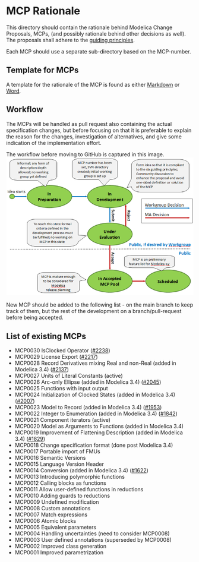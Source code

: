 # MCP Rationale
This directory should contain the rationale behind Modelica Change Proposals, MCPs,
(and possibly rationale behind other decisions as well). The proposals shall adhere to the [guiding principles](GuidingPrinciples.MD).

Each MCP should use a separate sub-directory based on the MCP-number.

## Template for MCPs

A template for the rationale of the MCP is found as either [Markdown](MCPTemplate.MD) or [Word](MCP_Template_Overview.dotx).

## Workflow

The MCPs will be handled as pull request also containing the actual specification changes, but
before focusing on that it is preferable to explain the reason for the changes, investigation of alternatives,
and give some indication of the implementation effort.

The workflow before moving to GitHub is captured in this image.
![StateMachine](MCP-StateMachine-Figure.png)

New MCP should be added to the following list - on the main branch to keep track of them,
but the rest of the development on a branch/pull-request before being accepted.

## List of existing MCPs
- MCP0030 IsClocked Operator ([#2238](https://github.com/modelica/ModelicaSpecification/issues/2238))
- MCP0029 License Export ([#2217](https://github.com/modelica/ModelicaSpecification/issues/2217))
- MCP0028 Record Derivatives mixing Real and non-Real (added in Modelica 3.4) ([#2137](https://github.com/modelica/ModelicaSpecification/issues/2137))
- MCP0027 Units of Literal Constants (active)
- MCP0026 Arc-only Ellipse (added in Modelica 3.4) ([#2045](https://github.com/modelica/ModelicaSpecification/issues/2045))
- MCP0025 Functions with input output
- MCP0024 Initialization of Clocked States (added in Modelica 3.4) ([#2007](https://github.com/modelica/ModelicaSpecification/issues/2007))
- MCP0023 Model to Record (added in Modelica 3.4) ([#1953](https://github.com/modelica/ModelicaSpecification/issues/1953))
- MCP0022 Integer to Enumeration (added in Modelica 3.4) ([#1842](https://github.com/modelica/ModelicaSpecification/issues/1842))
- MCP0021 Component iterators (active)
- MCP0020 Model as Arguments to Functions (added in Modelica 3.4)
- MCP0019 Improvement of Flattening Description (added in Modelica 3.4) ([#1829](https://github.com/modelica/ModelicaSpecification/issues/1829))
- MCP0018 Change specification format (done post Modelica 3.4)
- MCP0017 Portable import of FMUs
- MCP0016 Semantic Versions
- MCP0015 Language Version Header
- MCP0014 Conversion (added in Modelica 3.4) ([#1622](https://github.com/modelica/ModelicaSpecification/issues/1622))
- MCP0013 Introducing polymorphic functions
- MCP0012 Calling blocks as functions
- MCP0011 Allow user-defined functions in reductions
- MCP0010 Adding guards to reductions
- MCP0009 Undefined modification
- MCP0008 Custom annotations
- MCP0007 Match expressions
- MCP0006 Atomic blocks
- MCP0005 Equivalent parameters
- MCP0004 Handling uncertainties (need to consider MCP0008)
- MCP0003 User defined annotations (superseded by MCP0008)
- MCP0002 Improved class generation
- MCP0001 Improved parametrization
